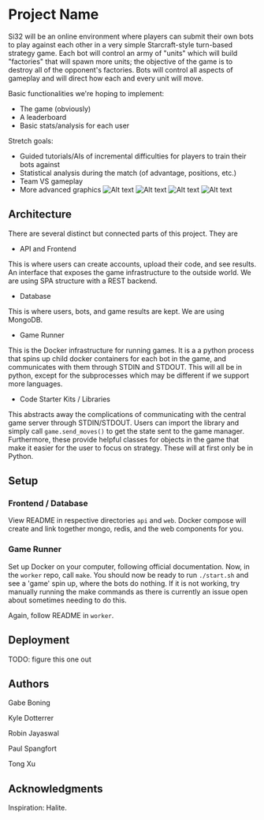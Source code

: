 # Project Name

Si32 will be an online environment where players can submit their own bots to play against each other in a very simple Starcraft-style turn-based strategy game. Each bot will control an army of "units" which will build "factories" that will spawn more units; the objective of the game is to destroy all of the opponent's factories. Bots will control all aspects of gameplay and will direct how each and every unit will move.

Basic functionalities we're hoping to implement:
- The game (obviously)
- A leaderboard
- Basic stats/analysis for each user

Stretch goals:
- Guided tutorials/AIs of incremental difficulties for players to train their bots against
- Statistical analysis during the match (of advantage, positions, etc.)
- Team VS gameplay
- More advanced graphics
![Alt text](https://i.imgur.com/faV8fWC.png)
![Alt text](https://i.imgur.com/P7w6uWA.png)
![Alt text](https://i.imgur.com/1LnASxh.png)
![Alt text](https://i.imgur.com/fAbwxMw.png)
## Architecture

There are several distinct but connected parts of this project. They are

* API and Frontend

This is where users can create accounts, upload their code, and see results. An interface that exposes
the game infrastructure to the outside world. We are using SPA structure with a REST backend.

* Database

This is where users, bots, and game results are kept. We are using MongoDB.

* Game Runner

This is the Docker infrastructure for running games. It is a a python process that spins up child docker containers for
each bot in the game, and communicates with them through STDIN and STDOUT. This will all be in
python, except for the subprocesses which may be different if we support more languages.

* Code Starter Kits / Libraries

This abstracts away the complications of communicating with the central game server through STDIN/STDOUT.
Users can import the library and simply call `game.send_moves()` to get the state sent to the game manager.
Furthermore, these provide helpful classes for objects in the game that make it easier for the user to focus on
strategy. These will at first only be in Python.


## Setup

### Frontend / Database

View README in respective directories `api` and `web`. Docker compose will create and link together mongo, redis, and the web components for you.


### Game Runner

Set up Docker on your computer, following official documentation. Now, in the `worker` repo, call `make`.
You should now be ready to run `./start.sh` and see a 'game' spin up, where the bots do nothing. If it is not working,
try manually running the make commands as there is currently an issue open about sometimes needing to do this.

Again, follow README in `worker`. 


## Deployment

TODO: figure this one out


## Authors

Gabe Boning

Kyle Dotterrer

Robin Jayaswal

Paul Spangfort

Tong Xu

## Acknowledgments

Inspiration: Halite.
